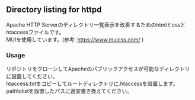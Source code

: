 ## Directory listing for httpd
Apache HTTP Serverのディレクトリ一覧表示を改善するためのhtmlとcssとhtaccessファイルです。  
MUIを使用しています。(参考: https://www.muicss.com/ )  

### Usage
リポジトリをクローンしてApacheのパブリックアクセスが可能なディレクトリに設置してください。  
htaccess.txtをコピーしてルートディレクトリに.htaccessを設置します。  
pathtolistを設置したパスに適宜書き換えてください。
